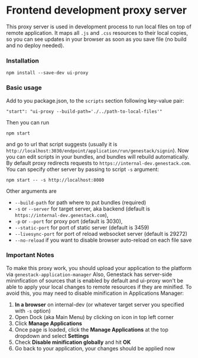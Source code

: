 # Frontend development proxy server
This proxy server is used in development process to run local files on top of remote application.
It maps all `.js` and `.css` resources to their local copies, so you can see updates in your browser
as soon as you save file (no build and no deploy needed).

### Installation
```
npm install --save-dev ui-proxy
```


### Basic usage

Add to you package.json, to the `scripts` section following key-value pair:
```
"start": "ui-proxy --build-path='./../path-to-local-files'"
```
Then you can run
```
npm start
```
and go to url that script suggests (usually it is
`http://localhost:3030/endpoint/application/run/genestack/signin`). Now you can edit scripts
in your bundles, and bundles will rebuild automatically. By default proxy redirects requests to
`https://internal-dev.genestack.com`. You can specify other server by passing to script `-s`
argument:
```
npm start -- -s http://localhost:8080
```
Other arguments are

* `--build-path` for path where to put bundles (required)
* `-s` or `--server` for target server, aka backend (default is `https://internal-dev.genestack.com`),
* `-p` or `--port` for proxy port (default is 3030),
* `--static-port` for port of static server (default is 3459)
* `--livesync-port` for port of reload websocket server (default is 29272)
* `--no-reload` if you want to disable browser auto-reload on each file save

### Important Notes

To make this proxy work, you should upload your application to the platform via `genestack-application-manager`
Also, Genestack has server-side mininfication of sources that is enabled by default and ui-proxy won't be able to apply your local changes to remote resources if they are minified. To avoid this, you may need to disable minification in Applications Manager:
1. **In a browser** on internal-dev (or whatever target server you specified with `-s` option)
1. Open Dock (aka Main Menu) by clicking on icon in top left corner
1. Click **Manage Applications**
1. Once page is loaded, click the **Manage Applications** at the top dropdown and select **Settings**
1. Check **Disable minification globally** and hit **OK**
1. Go back to your application, your changes should be applied now
